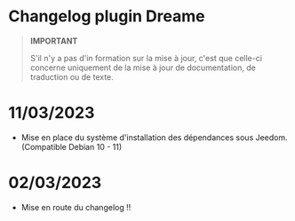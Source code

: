 # Changelog plugin Dreame

>**IMPORTANT**
>
>S'il n'y a pas d'in  formation sur la mise à jour, c'est que celle-ci concerne uniquement de la mise à jour de documentation, de traduction ou de texte.

# 11/03/2023

- Mise en place du système d'installation des dépendances sous Jeedom. (Compatible Debian 10 - 11)
# 02/03/2023

- Mise en route du changelog !!
